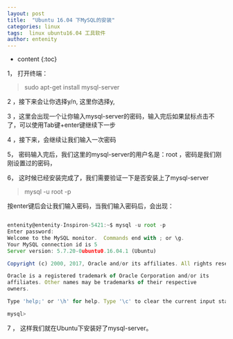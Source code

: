 ```yaml
---
layout: post
title:  "Ubuntu 16.04 下MySQL的安装"
categories: linux
tags:  linux ubuntu16.04 工具软件  
author: entenity
---
```


* content
{:toc}


1， 打开终端：
>  sudo apt-get install mysql-server

2 ，接下来会让你选择y/n, 这里你选择y,

3 ，这里会出现一个让你输入mysql-server的密码，输入完后如果鼠标点击不了，可以使用Tab键+enter键继续下一步

4 ，接下来，会继续让我们输入一次密码







5， 密码输入完后，我们这里的mysql-server的用户名是：root ，密码是我们刚刚设置过的密码，

6， 这时候已经安装完成了，我们需要验证一下是否安装上了mysql-server
>  mysql -u root -p

按enter键后会让我们输入密码，当我们输入密码后，会出现：
```js

entenity@entenity-Inspiron-5421:~$ mysql -u root -p
Enter password: 
Welcome to the MySQL monitor.  Commands end with ; or \g.
Your MySQL connection id is 5
Server version: 5.7.20-0ubuntu0.16.04.1 (Ubuntu)

Copyright (c) 2000, 2017, Oracle and/or its affiliates. All rights reserved.

Oracle is a registered trademark of Oracle Corporation and/or its
affiliates. Other names may be trademarks of their respective
owners.

Type 'help;' or '\h' for help. Type '\c' to clear the current input statement.

mysql> 
```

7 ， 这样我们就在Ubuntu下安装好了mysql-server。



